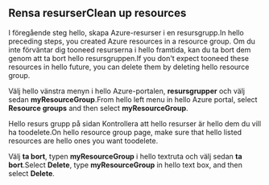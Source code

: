 ## <a name="clean-up-resources"></a><span data-ttu-id="620ec-101">Rensa resurser</span><span class="sxs-lookup"><span data-stu-id="620ec-101">Clean up resources</span></span>

<span data-ttu-id="620ec-102">I föregående steg hello, skapa Azure-resurser i en resursgrupp.</span><span class="sxs-lookup"><span data-stu-id="620ec-102">In hello preceding steps, you created Azure resources in a resource group.</span></span> <span data-ttu-id="620ec-103">Om du inte förväntar dig tooneed resurserna i hello framtida, kan du ta bort dem genom att ta bort hello resursgruppen.</span><span class="sxs-lookup"><span data-stu-id="620ec-103">If you don't expect tooneed these resources in hello future, you can delete them by deleting hello resource group.</span></span>
 
<span data-ttu-id="620ec-104">Välj hello vänstra menyn i hello Azure-portalen, **resursgrupper** och välj sedan **myResourceGroup**.</span><span class="sxs-lookup"><span data-stu-id="620ec-104">From hello left menu in hello Azure portal, select **Resource groups** and then select **myResourceGroup**.</span></span>

<span data-ttu-id="620ec-105">Hello resurs grupp på sidan Kontrollera att hello resurser är hello dem du vill ha toodelete.</span><span class="sxs-lookup"><span data-stu-id="620ec-105">On hello resource group page, make sure that hello listed resources are hello ones you want toodelete.</span></span>

<span data-ttu-id="620ec-106">Välj **ta bort**, typen **myResourceGroup** i hello textruta och välj sedan **ta bort**.</span><span class="sxs-lookup"><span data-stu-id="620ec-106">Select **Delete**, type **myResourceGroup** in hello text box, and then select **Delete**.</span></span>
